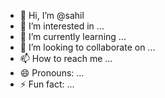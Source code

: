 - 👋 Hi, I’m @sahil
- 👀 I’m interested in ...
- 🌱 I’m currently learning ...
- 💞️ I’m looking to collaborate on ...
- 📫 How to reach me ...
- 😄 Pronouns: ...
- ⚡ Fun fact: ...

<!---
sahil-valens/sahil-valens is a ✨ special ✨ repository because its `README.md` (this file) appears on your GitHub profile.
You can click the Preview link to take a look at your changes.
--->

